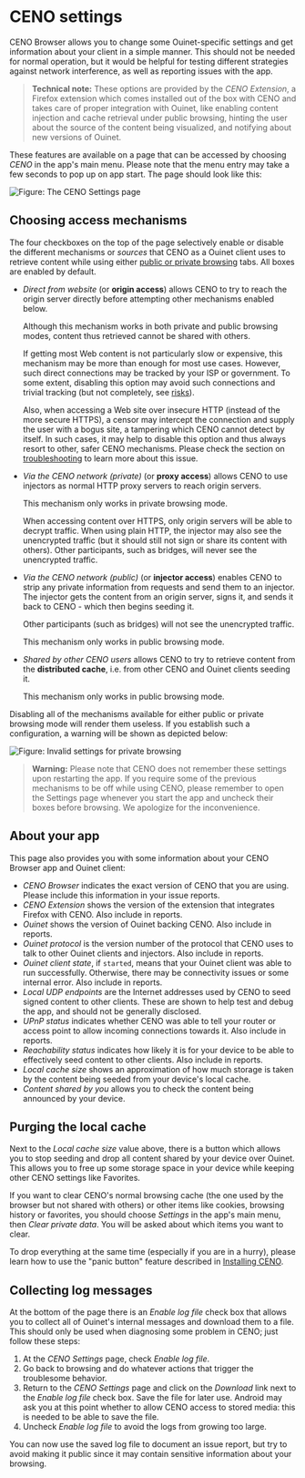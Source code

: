 # CENO settings

CENO Browser allows you to change some Ouinet-specific settings and get information about your client in a simple manner.  This should not be needed for normal operation, but it would be helpful for testing different strategies against network interference, as well as reporting issues with the app.

> **Technical note:** These options are provided by the *CENO Extension*, a Firefox extension which comes installed out of the box with CENO and takes care of proper integration with Ouinet, like enabling content injection and cache retrieval under public browsing, hinting the user about the source of the content being visualized, and notifying about new versions of Ouinet.

These features are available on a page that can be accessed by choosing *CENO* in the app's main menu.  Please note that the menu entry may take a few seconds to pop up on app start.  The page should look like this:

![Figure: The CENO Settings page](images/settings.png)

## Choosing access mechanisms

The four checkboxes on the top of the page selectively enable or disable the different mechanisms or *sources* that CENO as a Ouinet client uses to retrieve content while using either [public or private browsing](public-private.md) tabs.  All boxes are enabled by default.

- *Direct from website* (or **origin access**) allows CENO to try to reach the origin server directly before attempting other mechanisms enabled below.

  Although this mechanism works in both private and public browsing modes, content thus retrieved cannot be shared with others.

  If getting most Web content is not particularly slow or expensive, this mechanism may be more than enough for most use cases.  However, such direct connections may be tracked by your ISP or government. To some extent, disabling this option may avoid such connections and trivial tracking (but not completely, see [risks](../concepts/risks.md)).

  Also, when accessing a Web site over insecure HTTP (instead of the more secure HTTPS), a censor may intercept the connection and supply the user with a bogus site, a tampering which CENO cannot detect by itself.  In such cases, it may help to disable this option and thus always resort to other, safer CENO mechanisms.  Please check the section on [troubleshooting](troubleshooting.md) to learn more about this issue.

- *Via the CENO network (private)* (or **proxy access**) allows CENO to use injectors as normal HTTP proxy servers to reach origin servers.

  This mechanism only works in private browsing mode.

  When accessing content over HTTPS, only origin servers will be able to decrypt traffic.  When using plain HTTP, the injector may also see the unencrypted traffic (but it should still not sign or share its content with others).  Other participants, such as bridges, will never see the unencrypted traffic.

- *Via the CENO network (public)* (or **injector access**) enables CENO to strip any private information from requests and send them to an injector.  The injector gets the content from an origin server, signs it, and sends it back to CENO - which then begins seeding it.

  Other participants (such as bridges) will not see the unencrypted traffic.

  This mechanism only works in public browsing mode.

- *Shared by other CENO users* allows CENO to try to retrieve content from the **distributed cache**, i.e. from other CENO and Ouinet clients seeding it.

  This mechanism only works in public browsing mode.

Disabling all of the mechanisms available for either public or private browsing mode will render them useless.  If you establish such a configuration, a warning will be shown as depicted below:

![Figure: Invalid settings for private browsing](images/settings-no-private.png)

> **Warning:** Please note that CENO does not remember these settings upon restarting the app.  If you require some of the previous mechanisms to be off while using CENO, please remember to open the Settings page whenever you start the app and uncheck their boxes before browsing.  We apologize for the inconvenience.

## About your app

This page also provides you with some information about your CENO Browser app and Ouinet client:

- *CENO Browser* indicates the exact version of CENO that you are using.  Please include this information in your issue reports.
- *CENO Extension* shows the version of the extension that integrates Firefox with CENO.  Also include in reports.
- *Ouinet* shows the version of Ouinet backing CENO.  Also include in reports.
- *Ouinet protocol* is the version number of the protocol that CENO uses to talk to other Ouinet clients and injectors.  Also include in reports.
- *Ouinet client state*, if `started`, means that your Ouinet client was able to run successfully.  Otherwise, there may be connectivity issues or some internal error.  Also include in reports.
- *Local UDP endpoints* are the Internet addresses used by CENO to seed signed content to other clients.  These are shown to help test and debug the app, and should not be generally disclosed.
- *UPnP status* indicates whether CENO was able to tell your router or access point to allow incoming connections towards it.  Also include in reports.
- *Reachability status* indicates how likely it is for your device to be able to effectively seed content to other clients.  Also include in reports.
- *Local cache size* shows an approximation of how much storage is taken by the content being seeded from your device's local cache.
- *Content shared by you* allows you to check the content being announced by your device.

## Purging the local cache

Next to the *Local cache size* value above, there is a button which allows you to stop seeding and drop all content shared by your device over Ouinet.  This allows you to free up some storage space in your device while keeping other CENO settings like Favorites.

If you want to clear CENO's normal browsing cache (the one used by the browser but not shared with others) or other items like cookies, browsing history or favorites, you should choose *Settings* in the app's main menu, then *Clear private data*.  You will be asked about which items you want to clear.

To drop everything at the same time (especially if you are in a hurry), please learn how to use the "panic button" feature described in [Installing CENO](install.md).

## Collecting log messages

At the bottom of the page there is an *Enable log file* check box that allows you to collect all of Ouinet's internal messages and download them to a file.  This should only be used when diagnosing some problem in CENO; just follow these steps:

1. At the *CENO Settings* page, check *Enable log file*.
2. Go back to browsing and do whatever actions that trigger the troublesome behavior.
3. Return to the *CENO Settings* page and click on the *Download* link next to the *Enable log file* check box.  Save the file for later use.  Android may ask you at this point whether to allow CENO access to stored media: this is needed to be able to save the file.
4. Uncheck *Enable log file* to avoid the logs from growing too large.

You can now use the saved log file to document an issue report, but try to avoid making it public since it may contain sensitive information about your browsing.
